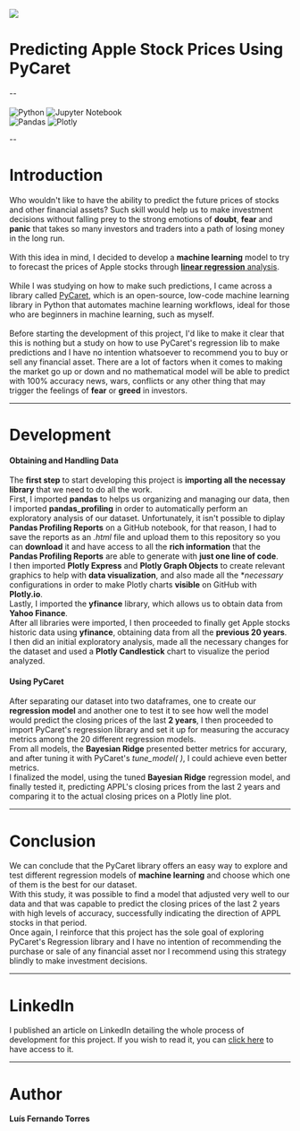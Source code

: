 <img src = 'https://miro.medium.com/max/1024/1*Cku5-rqmqSIuhUyFkIAdIA.png'><br>
# Predicting Apple Stock Prices Using PyCaret
--<br><br>
![Python](https://img.shields.io/badge/python-3670A0?style=for-the-badge&logo=python&logoColor=ffdd54) ![Jupyter Notebook](https://img.shields.io/badge/jupyter-%23FA0F00.svg?style=for-the-badge&logo=jupyter&logoColor=white) <br>
![Pandas](https://img.shields.io/badge/pandas-%23150458.svg?style=for-the-badge&logo=pandas&logoColor=white) ![Plotly](https://img.shields.io/badge/Plotly-%233F4F75.svg?style=for-the-badge&logo=plotly&logoColor=white)<br>

--

# Introduction

Who wouldn't like to have the ability to predict the future prices of stocks and other financial assets? Such skill would help us to make investment decisions without falling prey to the strong emotions of **doubt**, **fear** and **panic** that takes so many investors and traders into a path of losing money in the long run.<br><br>
With this idea in mind, I decided to develop a **machine learning** model to try to forecast the prices of Apple stocks through <a href = "https://www.ibm.com/topics/linear-regression"><b>linear regression</b> analysis</a>.<br><br>
While I was studying on how to make such predictions, I came across a library called <a href = "https://pycaret.org/">PyCaret</a>, which is an open-source, low-code machine learning library in Python that automates machine learning workflows, ideal for those who are beginners in machine learning, such as myself.<br><br>
Before starting the development of this project, I'd like to make it clear that this is nothing but a study on how to use PyCaret's regression lib to make predictions and I have no intention whatsoever to recommend you to buy or sell any financial asset. There are a lot of factors when it comes to making the market go up or down and no mathematical model will be able to predict with 100% accuracy news, wars, conflicts or any other thing that may trigger the feelings of **fear** or **greed** in investors.

---

# Development

#### Obtaining and Handling Data

The **first step** to start developing this project is **importing all the necessay library** that we need to do all the work.<br>
First, I imported **pandas** to helps us organizing and managing our data, then I imported **pandas_profiling** in order to automatically perform an exploratory analysis of our dataset. Unfortunately, it isn't possible to diplay **Pandas Profiling Reports** on a GitHub notebook, for that reason, I had to save the reports as an *.html* file and upload them to this repository so you can **download** it and have access to all the **rich information** that the **Pandas Profiling Reports** are able to generate with **just one line of code**.<br>
I then imported **Plotly Express** and **Plotly Graph Objects** to create relevant graphics to help with **data visualization**, and  also made all the **necessary* configurations in order to make Plotly charts **visible** on GitHub with **Plotly.io**.<br>
Lastly, I imported the **yfinance** library, which allows us to obtain data from **Yahoo Finance**.<br>
After all libraries were imported, I then proceeded to finally get Apple stocks historic data using **yfinance**, obtaining data from all the **previous 20 years**. I then did an initial exploratory analysis, made all the necessary changes for the dataset and used a **Plotly Candlestick** chart to visualize the period analyzed.

#### Using PyCaret

After separating our dataset into two dataframes, one to create our **regression model** and another one to test it to see how well the model would predict the closing prices of the last **2 years**, I then proceeded to import PyCaret's regression library and set it up for measuring the accuracy metrics among the 20 different regression models.<br>
From all models, the **Bayesian Ridge** presented better metrics for accurary, and after tuning it with PyCaret's *tune_model( )*, I could achieve even better metrics.<br>
I finalized the model, using the tuned **Bayesian Ridge** regression model, and finally tested it, predicting APPL's closing prices from the last 2 years and comparing it to the actual closing prices on a Plotly line plot.

---

# Conclusion
We can conclude that the PyCaret library offers an easy way to explore and test different regression models of **machine learning** and choose which one of them is the best for our dataset.<br>
With this study, it was possible to find a model that adjusted very well to our data and that was capable to predict the closing prices of the last 2 years with high levels of accuracy, successfully indicating the direction of APPL stocks in that period.<br>
Once again, I reinforce that this project has the sole goal of exploring PyCaret's Regression library and I have no intention of recommending the purchase or sale of any financial asset nor I recommend using this strategy blindly to make investment decisions.<br>

----

# LinkedIn

I published an article on LinkedIn detailing the whole process of development for this project. If you wish to read it, you can <a href="https://www.linkedin.com/feed/update/urn:li:ugcPost:6942129523920384000?updateEntityUrn=urn%3Ali%3Afs_updateV2%3A%28urn%3Ali%3AugcPost%3A6942129523920384000%2CFEED_DETAIL%2CEMPTY%2CDEFAULT%2Cfalse%29">click here</a> to have access to it.

----

# Author
**Luís Fernando Torres**
